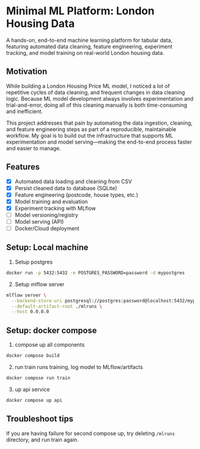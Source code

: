 # Minimal ML Platform: London Housing Data

A hands-on, end-to-end machine learning platform for tabular data, featuring automated data cleaning, feature engineering, experiment tracking, and model training on real-world London housing data.

## Motivation
While building a London Housing Price ML model, I noticed a lot of repetitive cycles of data cleaning, and frequent changes in data cleaning logic. Because ML model development always involves experimentation and trial-and-error, doing all of this cleaning manually is both time-consuming and inefficient.

This project addresses that pain by automating the data ingestion, cleaning, and feature engineering steps as part of a reproducible, maintainable workflow. My goal is to build out the infrastructure that supports ML experimentation and model serving—making the end-to-end process faster and easier to manage.

## Features
- [x] Automated data loading and cleaning from CSV
- [x] Persist cleaned data to database (SQLite)
- [x] Feature engineering (postcode, house types, etc.)
- [x] Model training and evaluation
- [x] Experiment tracking with MLflow
- [ ] Model versioning/registry
- [ ] Model serving (API)
- [ ] Docker/Cloud deployment

## Setup: Local machine
1. Setup postgres
```bash
docker run -p 5432:5432 -e POSTGRES_PASSWORD=password -d mypostgres
```

2. Setup mlflow server
```bash
mlflow server \
  --backend-store-uri postgresql://postgres:password@localhost:5432/mypostgres \
  --default-artifact-root ./mlruns \
  --host 0.0.0.0
```

## Setup: docker compose
1. compose up all components
```bash
docker compose build
```

2. run train
runs training, log model to MLflow/artifacts
```bash
docker compose run train
```

3. up api service
```bash
docker compose up api
```

## Troubleshoot tips
If you are having failure for second compose up,
try deleting `/mlruns` directory, and run train again.